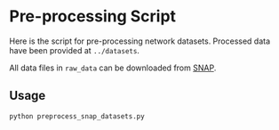 # Pre-processing Script

Here is the script for pre-processing network datasets.
Processed data have been provided at `../datasets`.

All data files in `raw_data` can be downloaded from [SNAP](http://snap.stanford.edu/data/).

## Usage

```
python preprocess_snap_datasets.py
```


